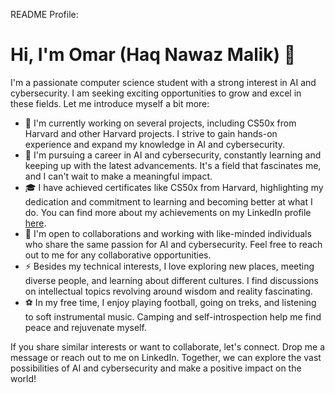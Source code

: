 README Profile:

# Hi, I'm Omar (Haq Nawaz Malik) 👋

I'm a passionate computer science student with a strong interest in AI and cybersecurity. I am seeking exciting opportunities to grow and excel in these fields. Let me introduce myself a bit more:

- 🔭 I'm currently working on several projects, including CS50x from Harvard and other Harvard projects. I strive to gain hands-on experience and expand my knowledge in AI and cybersecurity.
- 🌱 I'm pursuing a career in AI and cybersecurity, constantly learning and keeping up with the latest advancements. It's a field that fascinates me, and I can't wait to make a meaningful impact.
- 🎓 I have achieved certificates like CS50x from Harvard, highlighting my dedication and commitment to learning and becoming better at what I do. You can find more about my achievements on my LinkedIn profile [here]((https://www.linkedin.com/in/haq-nawaz-malik-70953a277)).
- 👯 I'm open to collaborations and working with like-minded individuals who share the same passion for AI and cybersecurity. Feel free to reach out to me for any collaborative opportunities.
- ⚡ Besides my technical interests, I love exploring new places, meeting diverse people, and learning about different cultures. I find discussions on intellectual topics revolving around wisdom and reality fascinating.
- ⚽ In my free time, I enjoy playing football, going on treks, and listening to soft instrumental music. Camping and self-introspection help me find peace and rejuvenate myself.

If you share similar interests or want to collaborate, let's connect. Drop me a message or reach out to me on LinkedIn. Together, we can explore the vast possibilities of AI and cybersecurity and make a positive impact on the world!

<!-- Feel free to customize this README to make it your own! -->
  
